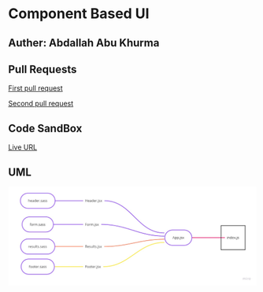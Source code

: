 # Component Based UI

## Auther: Abdallah Abu Khurma

## Pull Requests

[First pull request](https://github.com/AbdallahAbuKhurma/resty/pull/1)

[Second pull request](https://github.com/AbdallahAbuKhurma/resty/pull/4)

## Code SandBox

[Live URL](https://ultl0.csb.app/)

## UML

![UML](./src/assets/Mind.jpg)
